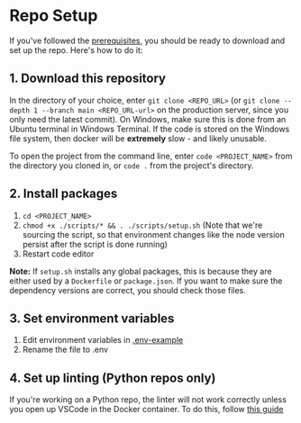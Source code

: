 # Repo Setup
If you've followed the [prerequisites](prerequisites.md), you should be ready to download and set up the repo. Here's how to do it:

## 1. Download this repository
In the directory of your choice, enter `git clone <REPO_URL>` (or `git clone --depth 1 --branch main <REPO_URL-url>` on the production server, since you only need the latest commit). On Windows, make sure this is done from an Ubuntu terminal in Windows Terminal. If the code is stored on the Windows file system, then docker will be **extremely** slow - and likely unusable.  

To open the project from the command line, enter `code <PROJECT_NAME>` from the directory you cloned in, or `code .` from the project's directory.

## 2. Install packages
1. `cd <PROJECT_NAME>`  
2. `chmod +x ./scripts/* && . ./scripts/setup.sh` (Note that we're sourcing the script, so that environment changes like the node version persist after the script is done running)
4. Restart code editor  

**Note:** If `setup.sh` installs any global packages, this is because they are either used by a `Dockerfile` or `package.json`. If you want to make sure the dependency versions are correct, you should check those files.

## 3. Set environment variables  
1. Edit environment variables in [.env-example](https://github.com/Vrooli/Vrooli/blob/master/.env-example)
2. Rename the file to .env

## 4. Set up linting (Python repos only)  
If you're working on a Python repo, the linter will not work correctly unless you open up VSCode in the Docker container. To do this, follow [this guide](/setup/getting_started/working_with_docker.html)